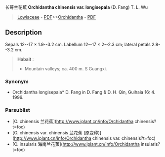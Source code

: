 长萼兰花蕉 **Orchidantha chinensis var. longisepala** (D. Fang) T. L. Wu

> [Lowiaceae](http://www.iplant.cn/info/Lowiaceae?t=foc) - [PDF](http://www.iplant.cn/foc/pdf/Lowiaceae.pdf)>>[Orchidantha](http://www.iplant.cn/info/Orchidantha?t=foc) - [PDF](http://www.iplant.cn/foc/pdf/Orchidantha.pdf)

## Description

Sepals 12--17 × 1.9--3.2 cm. Labellum 12--17 × 2--2.3 cm; lateral petals 2.8--3.2 cm.

> **Habait** : 
>* Mountain valleys; ca. 400 m. S Guangxi.

### Synonym
* Orchidantha longisepala* D. Fang in D. Fang & D. H. Qin, Guihaia 16: 4. 1996.

### Parsublist

* [O.  chinensis  兰花蕉](http://www.iplant.cn/info/Orchidantha chinensis?t=foc)
* [O.  chinensis var. chinensis  兰花蕉 (原变种)](http://www.iplant.cn/info/Orchidantha chinensis var. chinensis?t=foc)
* [O.  insularis  海南兰花蕉](http://www.iplant.cn/info/Orchidantha insularis?t=foc)
